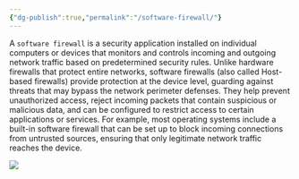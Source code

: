 ```yaml
---
{"dg-publish":true,"permalink":"/software-firewall/"}
---
```


A `software firewall` is a security application installed on individual computers or devices that monitors and controls incoming and outgoing network traffic based on predetermined security rules. Unlike hardware firewalls that protect entire networks, software firewalls (also called Host-based firewalls) provide protection at the device level, guarding against threats that may bypass the network perimeter defenses. They help prevent unauthorized access, reject incoming packets that contain suspicious or malicious data, and can be configured to restrict access to certain applications or services. For example, most operating systems include a built-in software firewall that can be set up to block incoming connections from untrusted sources, ensuring that only legitimate network traffic reaches the device.

![](https://academy.hackthebox.com/storage/modules/289/Components_of_a_Network/software-firewall.gif)